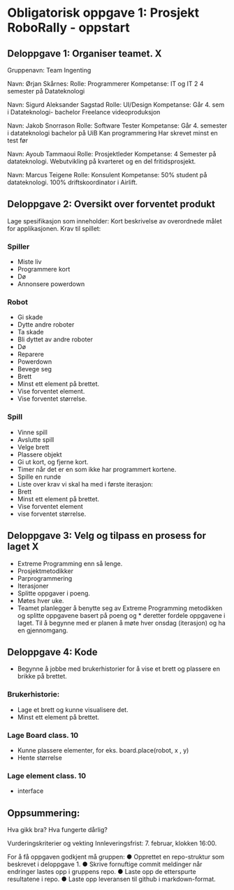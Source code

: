 # Obligatorisk oppgave 1: Prosjekt RoboRally - oppstart

## Deloppgave 1: Organiser teamet. X
Gruppenavn: Team Ingenting

Navn: Ørjan Skårnes:
Rolle: Programmerer
Kompetanse:
IT og IT 2
4 semester på Datateknologi


Navn: Sigurd Aleksander Sagstad
Rolle: UI/Design
Kompetanse:
Går 4. sem i Datateknologi- bachelor
Freelance videoproduksjon


Navn:  Jakob Snorrason
Rolle: Software Tester
Kompetanse:
Går 4. semester i datateknologi bachelor på UiB
Kan programmering
Har skrevet minst en test før


Navn: Ayoub Tammaoui
Rolle: Prosjektleder
Kompetanse:
4 Semester på datateknologi.
Webutvikling på kvarteret og en del fritidsprosjekt.

Navn: Marcus Teigene
Rolle: Konsulent
Kompetanse:
50% student på datateknologi.
100% driftskoordinator i Airlift.


## Deloppgave 2: Oversikt over forventet produkt
Lage spesifikasjon som inneholder:
Kort beskrivelse av overordnede målet for applikasjonen.
Krav til spillet:
### Spiller
* Miste liv
* Programmere kort
* Dø
* Annonsere powerdown


### Robot
* Gi skade
* Dytte andre roboter
* Ta skade
* Bli dyttet av andre roboter
* Dø
* Reparere
* Powerdown
* Bevege seg
* Brett
* Minst ett element på brettet.
* Vise forventet element.
* Vise forventet størrelse.


### Spill
* Vinne spill
* Avslutte spill
* Velge brett
* Plassere objekt
* Gi ut kort, og fjerne kort.
* Timer når det er en som ikke har programmert kortene.
* Spille en runde
* Liste over krav vi skal ha med i første iterasjon:
* Brett
* Minst ett element på brettet.
* Vise forventet element
* vise forventet størrelse.




## Deloppgave 3: Velg og tilpass en prosess for laget X
* Extreme Programming enn så lenge.
* Prosjektmetodikker
* Parprogrammering
* Iterasjoner
* Splitte oppgaver i poeng.
* Møtes hver uke.
* Teamet planlegger å benytte seg av Extreme Programming metodikken og splitte oppgavene basert på poeng og * deretter fordele oppgavene i laget. Til å begynne med er planen å møte hver onsdag (iterasjon) og ha en gjennomgang.




## Deloppgave 4: Kode
* Begynne å jobbe med brukerhistorier for å vise et brett og plassere en brikke på brettet.

### Brukerhistorie:
* Lage et brett og kunne visualisere det.
* Minst ett element på brettet.



### Lage Board class. 10
* Kunne plassere elementer, for eks. board.place(robot, x , y)
* Hente størrelse


### Lage element class. 10
* interface



## Oppsummering:
Hva gikk bra? Hva fungerte dårlig?


Vurderingskriterier og vekting Innleveringsfrist: 7. februar, klokken 16:00.

For å få oppgaven godkjent må gruppen:
● Opprettet en repo-struktur som beskrevet i deloppgave 1.
● Skrive fornuftige commit meldinger når endringer lastes opp i gruppens repo.
● Laste opp de etterspurte resultatene i repo.
● Laste opp leveransen til github i markdown-format.
